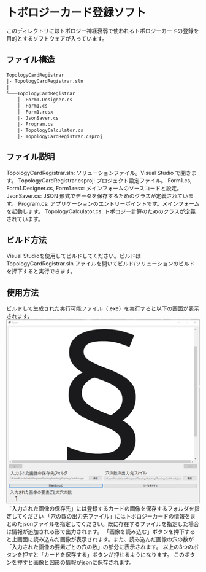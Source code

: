 # トポロジーカード登録ソフト
このディレクトリにはトポロジー神経衰弱で使われるトポロジーカードの登録を目的とするソフトウェアが入っています。

## ファイル構造
```
TopologyCardRegistrar
│- TopologyCardRegistrar.sln
│
└───TopologyCardRegistrar
    │- Form1.Designer.cs
    │- Form1.cs
    │- Form1.resx
    │- JsonSaver.cs
    │- Program.cs
    │- TopologyCalculator.cs
    │- TopologyCardRegistrar.csproj
```

## ファイル説明
TopologyCardRegistrar.sln: ソリューションファイル。Visual Studio で開きます。
TopologyCardRegistrar.csproj: プロジェクト設定ファイル。
Form1.cs, Form1.Designer.cs, Form1.resx: メインフォームのソースコードと設定。
JsonSaver.cs: JSON 形式でデータを保存するためのクラスが定義されています。
Program.cs: アプリケーションのエントリーポイントです。メインフォームを起動します。
TopologyCalculator.cs: トポロジー計算のためのクラスが定義されています。

## ビルド方法
Visual Studioを使用してビルドしてください。ビルドはTopologyCardRegistrar.sln ファイルを開いてビルド/ソリューションのビルドを押下すると実行できます。

## 使用方法
ビルドして生成された実行可能ファイル（.exe）を実行すると以下の画面が表示されます。
![](images/description.png)
「入力された画像の保存先」には登録するカードの画像を保存するフォルダを指定してください
「穴の数の出力先ファイル」にはトポロジーカードの情報をまとめたjsonファイルを指定してください。既に存在するファイルを指定した場合は情報が追加される形で出力されます。
「画像を読み込む」ボタンを押下すると上画面に読み込んだ画像が表示されます。また、読み込んだ画像の穴の数が「入力された画像の要素ごとの穴の数」の部分に表示されます。
以上の3つのボタンを押すと「カードを保存する」ボタンが押せるようになります。
このボタンを押すと画像と図形の情報がjsonに保存されます。